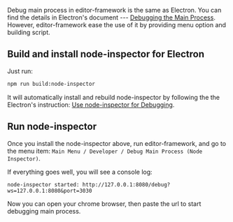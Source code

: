 Debug main process in editor-framework is the same as Electron. You can find the
details in Electron's document --- [Debugging the Main Process](http://electron.atom.io/docs/tutorial/debugging-main-process/). However,
editor-framework ease the use of it by providing menu option and building script.

## Build and install node-inspector for Electron

Just run:

```bash
npm run build:node-inspector
```

It will automatically install and rebuild node-inspector by following the the Electron's instruction: [Use node-inspector for Debugging](http://electron.atom.io/docs/tutorial/debugging-main-process/#use-node-inspector-for-debugging).

## Run node-inspector

Once you install the node-inspector above, run editor-framework, and go to the menu item: `Main Menu / Developer / Debug Main Process (Node Inspector)`.

If everything goes well, you will see a console log:

```
node-inspector started: http://127.0.0.1:8080/debug?ws=127.0.0.1:8080&port=3030
```

Now you can open your chrome browser, then paste the url to start debugging main process. 
